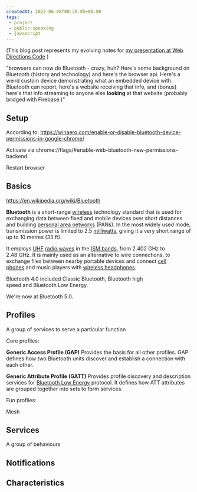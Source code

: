 ```yaml
---
createdAt: 2022-06-08T00:30:05+00:00
tags: 
 - project
 - public-speaking
 - javascript
---
```

(This blog post represents my evolving notes for [my presentation at Web Directions Code](https://webdirections.org/code/speakers/simon-hildebrandt.php) )

"browsers can now do Bluetooth - crazy, huh? Here's some background on Bluetooth (history and technology) and here's the browser api. Here's a weird custom device demonstrating what an embedded device with Bluetooth can report, here's a website receiving that info, and (bonus) here's that info streaming to anyone else **looking** at that website (probably bridged with Firebase.)"


## Setup

According to: https://winaero.com/enable-or-disable-bluetooth-device-permissions-in-google-chrome/

Activate via chrome://flags/#enable-web-bluetooth-new-permissions-backend

Restart browser

## Basics

https://en.wikipedia.org/wiki/Bluetooth

**Bluetooth** is a short-range [wireless](https://en.wikipedia.org/wiki/Wireless "Wireless") technology standard that is used for exchanging data between fixed and mobile devices over short distances and building [personal area networks](https://en.wikipedia.org/wiki/Personal_area_network "Personal area network") (PANs). In the most widely used mode, transmission power is limited to 2.5 [milliwatts](https://en.wikipedia.org/wiki/Milliwatt "Milliwatt"), giving it a very short range of up to 10 metres (33 ft). 

It employs [UHF](https://en.wikipedia.org/wiki/Ultra_high_frequency "Ultra high frequency") [radio waves](https://en.wikipedia.org/wiki/Radio_wave "Radio wave") in the [ISM bands](https://en.wikipedia.org/wiki/ISM_band "ISM band"), from 2.402 GHz to 2.48 GHz. It is mainly used as an alternative to wire connections, to exchange files between nearby portable devices and connect [cell phones](https://en.wikipedia.org/wiki/Cell_phone "Cell phone") and music players with [wireless headphones](https://en.wikipedia.org/wiki/Wireless_headphone "Wireless headphone").

Bluetooth 4.0 included Classic Bluetooth, Bluetooth high speed and Bluetooth Low Energy.

We're now at Bluetooth 5.0.

## Profiles

A group of services to serve a particular function

Core profiles:

**Generic Access Profile (GAP)** 
Provides the basis for all other profiles. GAP defines how two Bluetooth units discover and establish a connection with each other.

**Generic Attribute Profile (GATT)**
Provides profile discovery and description services for [Bluetooth Low Energy](https://en.wikipedia.org/wiki/Bluetooth_Low_Energy "Bluetooth Low Energy") protocol. It defines how ATT attributes are grouped together into sets to form services.

Fun profiles:

Mesh


## Services

A group of behaviours 

## Notifications

## Characteristics

